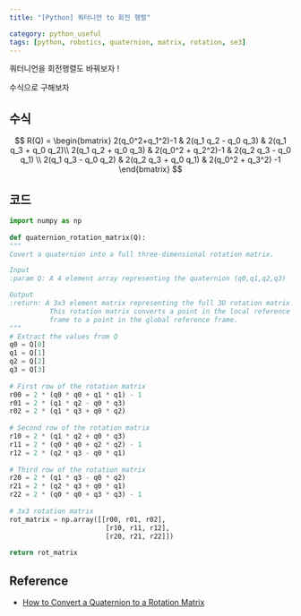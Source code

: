 ```yaml
---
title: "[Python] 쿼터니언 to 회전 행렬"

category: python_useful
tags: [python, robotics, quaternion, matrix, rotation, se3]
---
```


쿼터니언을 회전행렬도 바꿔보자 ! <br/>

수식으로 구해보자 <br/>

## 수식 

$$
R(Q) = 
\begin{bmatrix}
2(q_0^2+q_1^2)-1 & 2(q_1 q_2 - q_0 q_3) & 2(q_1 q_3 + q_0 q_2)\\
2(q_1 q_2 + q_0 q_3) & 2(q_0^2 + q_2^2)-1 & 2(q_2 q_3 - q_0 q_1) \\
2(q_1 q_3 - q_0 q_2) & 2(q_2 q_3 + q_0 q_1) & 2(q_0^2 + q_3^2) -1
\end{bmatrix}
$$

## 코드

~~~python
import numpy as np
 
def quaternion_rotation_matrix(Q):
"""
Covert a quaternion into a full three-dimensional rotation matrix.

Input
:param Q: A 4 element array representing the quaternion (q0,q1,q2,q3) 

Output
:return: A 3x3 element matrix representing the full 3D rotation matrix. 
          This rotation matrix converts a point in the local reference 
          frame to a point in the global reference frame.
"""
# Extract the values from Q
q0 = Q[0]
q1 = Q[1]
q2 = Q[2]
q3 = Q[3]
  
# First row of the rotation matrix
r00 = 2 * (q0 * q0 + q1 * q1) - 1
r01 = 2 * (q1 * q2 - q0 * q3)
r02 = 2 * (q1 * q3 + q0 * q2)
  
# Second row of the rotation matrix
r10 = 2 * (q1 * q2 + q0 * q3)
r11 = 2 * (q0 * q0 + q2 * q2) - 1
r12 = 2 * (q2 * q3 - q0 * q1)
  
# Third row of the rotation matrix
r20 = 2 * (q1 * q3 - q0 * q2)
r21 = 2 * (q2 * q3 + q0 * q1)
r22 = 2 * (q0 * q0 + q3 * q3) - 1
  
# 3x3 rotation matrix
rot_matrix = np.array([[r00, r01, r02],
                        [r10, r11, r12],
                        [r20, r21, r22]])
                        
return rot_matrix
~~~

## Reference
* [How to Convert a Quaternion to a Rotation Matrix](https://automaticaddison.com/how-to-convert-a-quaternion-to-a-rotation-matrix/)
